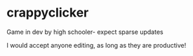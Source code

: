 # crappyclicker
Game in dev by high schooler- expect sparse updates

I would accept anyone editing, as long as they are productive!
